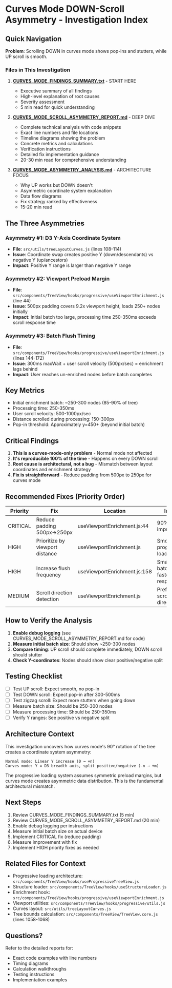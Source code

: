 # Curves Mode DOWN-Scroll Asymmetry - Investigation Index

## Quick Navigation

**Problem**: Scrolling DOWN in curves mode shows pop-ins and stutters, while UP scroll is smooth.

### Files in This Investigation

1. **[CURVES_MODE_FINDINGS_SUMMARY.txt](./CURVES_MODE_FINDINGS_SUMMARY.txt)** - START HERE
   - Executive summary of all findings
   - High-level explanation of root causes
   - Severity assessment
   - 5 min read for quick understanding

2. **[CURVES_MODE_SCROLL_ASYMMETRY_REPORT.md](./CURVES_MODE_SCROLL_ASYMMETRY_REPORT.md)** - DEEP DIVE
   - Complete technical analysis with code snippets
   - Exact line numbers and file locations
   - Timeline diagrams showing the problem
   - Concrete metrics and calculations
   - Verification instructions
   - Detailed fix implementation guidance
   - 20-30 min read for comprehensive understanding

3. **[CURVES_MODE_ASYMMETRY_ANALYSIS.md](./CURVES_MODE_ASYMMETRY_ANALYSIS.md)** - ARCHITECTURE FOCUS
   - Why UP works but DOWN doesn't
   - Asymmetric coordinate system explanation
   - Data flow diagrams
   - Fix strategy ranked by effectiveness
   - 15-20 min read

## The Three Asymmetries

### Asymmetry #1: D3 Y-Axis Coordinate System
- **File**: `src/utils/treeLayoutCurves.js` (lines 108-114)
- **Issue**: Coordinate swap creates positive Y (down/descendants) vs negative Y (up/ancestors)
- **Impact**: Positive Y range is larger than negative Y range

### Asymmetry #2: Viewport Preload Margin
- **File**: `src/components/TreeView/hooks/progressive/useViewportEnrichment.js` (line 44)
- **Issue**: 500px padding covers 9.2x viewport height, loads 250+ nodes initially
- **Impact**: Initial batch too large, processing time 250-350ms exceeds scroll response time

### Asymmetry #3: Batch Flush Timing
- **File**: `src/components/TreeView/hooks/progressive/useViewportEnrichment.js` (lines 144-172)
- **Issue**: 300ms maxWait + user scroll velocity (500px/sec) = enrichment lags behind
- **Impact**: User reaches un-enriched nodes before batch completes

## Key Metrics

- Initial enrichment batch: ~250-300 nodes (85-90% of tree)
- Processing time: 250-350ms
- User scroll velocity: 500-1000px/sec
- Distance scrolled during processing: 150-300px
- Pop-in threshold: Approximately y=450+ (beyond initial batch)

## Critical Findings

1. **This is a curves-mode-only problem** - Normal mode not affected
2. **It's reproducible 100% of the time** - Happens on every DOWN scroll
3. **Root cause is architectural, not a bug** - Mismatch between layout coordinates and enrichment strategy
4. **Fix is straightforward** - Reduce padding from 500px to 250px for curves mode

## Recommended Fixes (Priority Order)

| Priority | Fix | Location | Impact |
|----------|-----|----------|--------|
| CRITICAL | Reduce padding 500px→250px | useViewportEnrichment.js:44 | 90%+ improvement |
| HIGH | Prioritize by viewport distance | useViewportEnrichment.js | Smoother progressive load |
| HIGH | Increase flush frequency | useViewportEnrichment.js:158 | Smaller batches, faster response |
| MEDIUM | Scroll direction detection | useViewportEnrichment.js | Prefetch in scroll direction |

## How to Verify the Analysis

1. **Enable debug logging** (see CURVES_MODE_SCROLL_ASYMMETRY_REPORT.md for code)
2. **Measure initial batch size**: Should show ~250-300 nodes
3. **Compare timing**: UP scroll should complete immediately, DOWN scroll should stutter
4. **Check Y-coordinates**: Nodes should show clear positive/negative split

## Testing Checklist

- [ ] Test UP scroll: Expect smooth, no pop-in
- [ ] Test DOWN scroll: Expect pop-in after 300-500ms
- [ ] Test zigzag scroll: Expect more stutters when going down
- [ ] Measure batch size: Should be 250-300 nodes
- [ ] Measure processing time: Should be 250-350ms
- [ ] Verify Y ranges: See positive vs negative split

## Architecture Context

This investigation uncovers how curves mode's 90° rotation of the tree creates a coordinate system asymmetry:

```
Normal mode: Linear Y increase (0 → +n)
Curves mode: Y = D3 breadth axis, split positive/negative (-n → +m)
```

The progressive loading system assumes symmetric preload margins, but curves mode creates asymmetric data distribution. This is the fundamental architectural mismatch.

## Next Steps

1. Review CURVES_MODE_FINDINGS_SUMMARY.txt (5 min)
2. Review CURVES_MODE_SCROLL_ASYMMETRY_REPORT.md (20 min)
3. Enable debug logging per instructions
4. Measure initial batch size on actual device
5. Implement CRITICAL fix (reduce padding)
6. Measure improvement with fix
7. Implement HIGH priority fixes as needed

## Related Files for Context

- Progressive loading architecture: `src/components/TreeView/hooks/useProgressiveTreeView.js`
- Structure loader: `src/components/TreeView/hooks/useStructureLoader.js`
- Enrichment hook: `src/components/TreeView/hooks/progressive/useViewportEnrichment.js`
- Viewport utilities: `src/components/TreeView/hooks/progressive/utils.js`
- Curves layout: `src/utils/treeLayoutCurves.js`
- Tree bounds calculation: `src/components/TreeView/TreeView.core.js` (lines 1058-1068)

## Questions?

Refer to the detailed reports for:
- Exact code examples with line numbers
- Timing diagrams
- Calculation walkthroughs
- Testing instructions
- Implementation examples
